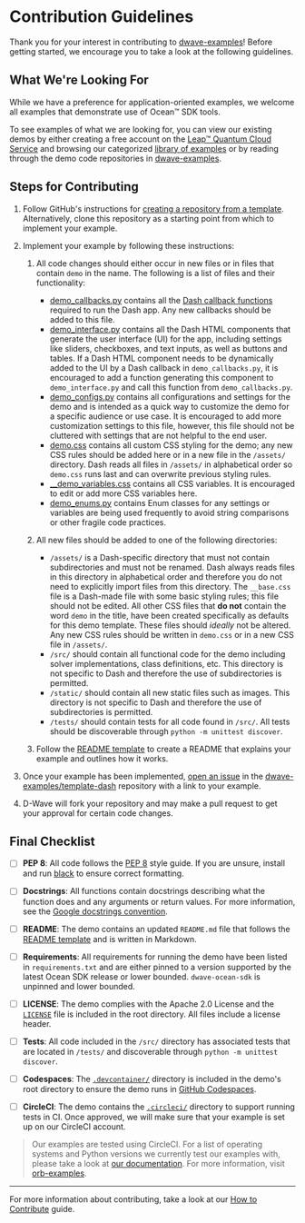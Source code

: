 # Contribution Guidelines

Thank you for your interest in contributing to [dwave-examples](https://github.com/dwave-examples)! Before getting
started, we encourage you to take a look at the following guidelines.

## What We're Looking For

While we have a preference for application-oriented examples, we welcome all
examples that demonstrate use of Ocean&trade; SDK tools.

To see examples of what we are looking for, you can view our existing demos by either creating a free account on the
[Leap&#8482; Quantum Cloud Service](https://cloud.dwavesys.com/leap/signup/) and browsing
our categorized [library of examples](https://cloud.dwavesys.com/leap/examples/) or by
reading through the demo code repositories in [dwave-examples](https://github.com/dwave-examples).

## Steps for Contributing

1. Follow GitHub's instructions for [creating a repository from a template](https://docs.github.com/en/repositories/creating-and-managing-repositories/creating-a-repository-from-a-template).
   Alternatively, clone this repository as a
   starting point from which to implement your example.

2. Implement your example by following these instructions:

    1. All code changes should either occur in new files or in files that contain `demo` in the name. The following is
    a list of files and their functionality:

        * [demo_callbacks.py](demo_callbacks.py) contains all the [Dash callback functions](https://dash.plotly.com/basic-callbacks) required to run the Dash app. Any new callbacks should be added to this file.
        * [demo_interface.py](demo_interface.py) contains all the Dash HTML components that generate the user interface (UI) for the app, including settings like sliders, checkboxes, and text inputs, as well as buttons and tables. If a Dash HTML component needs to be dynamically added to the UI by a Dash callback in `demo_callbacks.py`, it is encouraged to add a function generating this component to `demo_interface.py` and call this function from `demo_callbacks.py`.
        * [demo_configs.py](demo_configs.py) contains all configurations and settings for the demo and is intended as a quick way to customize the demo for a specific audience or use case. It is encouraged to add more customization settings to this file, however, this file should not be cluttered with settings that are not helpful to the end user.
        * [demo.css](demo.css) contains all custom CSS styling for the demo; any new CSS rules should be added here or in a new file in the `/assets/` directory. Dash reads all files in `/assets/` in alphabetical order so `demo.css` runs last and can overwrite previous styling rules.
        * [__demo_variables.css](__demo_variables.css) contains all CSS variables. It is encouraged to edit or add more CSS variables here.
        * [demo_enums.py](demo_enums.py) contains Enum classes for any settings or variables are being used frequently to avoid string comparisons or other fragile code practices.

    2. All new files should be added to one of the following directories:
        * `/assets/` is a Dash-specific directory that must not contain subdirectories and must not be renamed. Dash always reads files in this directory in alphabetical order and therefore you do not need to explicitly import files from this directory. The `__base.css` file is a Dash-made file with some basic styling rules; this file should not be edited. All other CSS files that **do not** contain the word `demo` in the title, have been created specifically as defaults for this demo template. These files should _ideally_ not be altered. Any new CSS rules should be written in `demo.css` or in a new CSS file in `/assets/`.
        * `/src/` should contain all functional code for the demo including solver implementations, class definitions, etc. This directory is not specific to Dash and therefore the use of subdirectories is permitted.
        * `/static/` should contain all new static files such as images. This directory is not specific to Dash and therefore the use of subdirectories is permitted.
        * `/tests/` should contain tests for all code found in `/src/`. All tests should be discoverable through `python -m unittest discover`.

    3. Follow the [README template](README.md) to create a README that explains your example and outlines how it works.

3. Once your example has been implemented, [open an issue](https://github.com/dwave-examples/template-dash/issues/new/choose) in the
   [dwave-examples/template-dash](https://github.com/dwave-examples/template-dash) repository with a link to your example.

4. D-Wave will fork your repository and may make a pull request to get your approval for certain code changes.

## Final Checklist

- [ ] **PEP 8**: All code follows the [PEP 8](https://www.python.org/dev/peps/pep-0008/) style guide. If you are unsure, install and run [black](https://pypi.org/project/black/) to ensure correct formatting.

- [ ] **Docstrings**: All functions contain docstrings describing what the function does and any arguments or return values. For more information, see the [Google docstrings convention](https://google.github.io/styleguide/pyguide.html#38-comments-and-docstrings).

- [ ] **README**: The demo contains an updated `README.md` file that follows the [README template](README.md) and is written in Markdown.

- [ ] **Requirements**: All requirements for running the demo have been listed in `requirements.txt` and are either pinned to a version supported by the latest Ocean SDK release or lower bounded. `dwave-ocean-sdk` is unpinned and lower bounded.

- [ ] **LICENSE**: The demo complies with the Apache 2.0 License and the [`LICENSE`](LICENSE) file is included in the root directory. All files include a license header.

- [ ] **Tests**: All code included in the `/src/` directory has associated tests that are located in `/tests/` and discoverable through `python -m unittest discover`.

- [ ] **Codespaces**: The [`.devcontainer/`](.devcontainer/) directory is included in the demo's root directory to ensure the demo runs in [GitHub Codespaces](https://docs.github.com/en/codespaces/overview).

- [ ] **CircleCI**: The demo contains the [`.circleci/`](.circleci/) directory to support running tests in CI.
Once approved, we will make sure that your example is set up on our CircleCI account.

>Our examples are tested using CircleCI. For a list of operating systems and
Python versions we currently test our examples with, please take a look at [our
documentation](https://docs.ocean.dwavesys.com/en/stable/overview/install.html).
For more information, visit [orb-examples](https://circleci.com/developer/orbs/orb/dwave/orb-examples).

---

For more information about contributing, take a look at our [How to Contribute](https://docs.ocean.dwavesys.com/en/latest/contributing.html#documentation-and-comments) guide.
